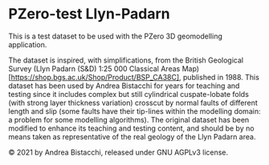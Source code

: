 # PZero-test Llyn-Padarn

This is a test dataset to be used with the PZero 3D geomodelling application.

The dataset is inspired, with simplifications, from the British Geological Survey (Llyn Padarn (S&D) 1:25 000 Classical Areas Map)[https://shop.bgs.ac.uk/Shop/Product/BSP_CA38C], published in 1988. This dataset has been used by Andrea Bistacchi for years for teaching and testing since it includes complex but still cylindrical cuspate-lobate folds (with strong layer thickness variation) crosscut by normal faults of different length and slip (some faults have their tip-lines within the modelling domain: a problem for some modelling algorithms). The original dataset has been modified to enhance its teaching and testing content, and should be by no means taken as representative of the real geology of the Llyn Padarn area.

© 2021 by Andrea Bistacchi, released under GNU AGPLv3 license.
